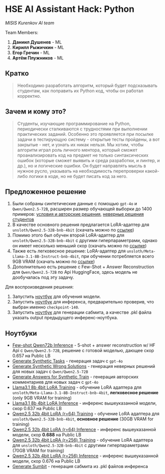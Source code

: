 # HSE AI Assistant Hack: Python

*MISIS Kurenkov AI team*

Team Members:
1) **Даниил Душенев** - ML
2) **Кирилл Рыжичкин** - ML
3) **Егор Гречин** - ML
5) **Артём Плужников** - ML
 
## Кратко

> Необходимо разработать алгоритм, который будет подсказывать студентам, как поправить их Python код, чтобы он работал корректно.

## Зачем и кому это?

> Студенты, изучающие программирование на Python, периодически сталкиваются с трудностями при выполнении практических заданий. Особенно это проявляется при посылке задачи в тестирующую систему - открытые тесты пройдены, а вот закрытые - нет, и узнать их никак нельзя. Мы хотим, чтобы алгоритм играл роль личного ментора, который сможет проанализировать код на предмет не только синтаксических ошибок (которые сможет выявить и среда разработки, и линтер, и др.), но и логические ошибки. Он будет направлять мысль в нужное русло, указывать на необходимость перепроверки какой-либо логики в коде, но не будет писать код за него.

## Предложенное решение

1. Были собраны синтетические данные с помощью `gpt-4o` и  `Qwen/Qwen2.5-72B`, расширен размер обучающей выборки до 1400 примеров: [условия и авторские решения](data/train_generated.csv), [неверные решения студентов](data/NEW_hints_synth_total.pkl)
2. В качестве основного решения предлагается LoRA-адаптер для `unsloth/Qwen2.5-32B-bnb-4bit` (скачать можно по [ссылке](https://huggingface.co/lightsource/final-lora-qwen32b))
3. Помимо этого был обучен второй LoRA-адаптер для `unsloth/Qwen2.5-32B-bnb-4bit` с другими гиперпараметрами, однако он имеет несколько меньший скор (скачать можно по [ссылке](https://huggingface.co/lightsource/qwen32b-4bit-lora-newsynth-newparams-81steps))
4. Также есть легковесное решение: LoRA-адаптер для `unsloth/Meta-Llama-3.1-8B-Instruct-bnb-4bit`, при обучении потребляется всего 9GB VRAM (скачать можно по [ссылке](https://huggingface.co/lightsource/lora-synth-8b-llama))
5. Дополнительно есть решение с Few-Shot + Answer Reconstruction для `Qwen/Qwen2.5-72B` по Api HuggingFace, здесь модель не дообучалась под эту задачу.

Для воспроизведения решения: 
1. Запустить [ноутбук](notebooks/6.%20Qwen2.5%2032b%204bit%20LoRA%20(r%3D64)%20Training.ipynb) для обучения модели.
2. Запустить [ноутбук](notebooks/7.%20Qwen2.5%2032b%204bit%20LoRA%20(r%3D64)%20Inference.ipynb) для инференса, предварительно проверив, что выбран именно `checkpoint-140`.
3. Запустить [ноутбук](notebooks/10.%20Generate%20Sumbit.ipynb) для генерации сабмита, а качестве .pkl файла указать output предыдущего инференс-ноутбука.

## Ноутбуки

- [Few-shot Qwen72b Inference](notebooks/0.%20Few-shot%20Qwen72b%20Inference.ipynb) - 5-shot + answer reconstruction w/ HF Api с `Qwen/Qwen2.5-72B`, решение с готовой моделью, дающее скор 0.657 на Public LB
- [Generate Synthetic Tasks](notebooks/1.%20Generate%20Synthetic%20Tasks.ipynb) - генерация задач с `gpt-4o`
- [Generate Synthetic Wrong Solutions](notebooks/2.%20Generate%20Synthetic%20Wrong%20Solutions.ipynb) - генерация неверных решений для новых задач с `Qwen/Qwen2.5-72B`
- [Generate Answers for Synthetic Train](notebooks/3.%20Generate%20Answers%20for%20Synthetic%20Train.ipynb) - генерация авторских комментариев для новых задач с `gpt-4o`
- [Llama3.1 8b 4bit LoRA Training](notebooks/4.%20Llama3.1%208b%204bit%20LoRA%20Training.ipynb) - обучение LoRA адаптера для `unsloth/Meta-Llama-3.1-8B-Instruct-bnb-4bit`, __легковесное решение__ (only 9GB VRAM for training)
- [Llama3.1 8b 4bit LoRA Inference](notebooks/5.%20Llama3.1%208b%204bit%20LoRA%20Inference.ipynb) - инференс вышеуказанной модели, скор 0.637 на Public LB
- [Qwen2.5 32b 4bit LoRA (r=64) Training](notebooks/6.%20Qwen2.5%2032b%204bit%20LoRA%20(r%3D64)%20Training.ipynb) - обучение LoRA адаптера для `unsloth/Qwen2.5-32B-bnb-4bit`, __основное решение__ (30GB VRAM for training)
- [Qwen2.5 32b 4bit LoRA (r=64) Inference](notebooks/7.%20Qwen2.5%2032b%204bit%20LoRA%20(r%3D64)%20Inference.ipynb) - инференс вышеуказанной модели, скор **0.688** на Public LB
- [Qwen2.5 32b 4bit LoRA (r=256) Training](notebooks/8.%20Qwen2.5%2032b%204bit%20LoRA%20(r%3D256)%20Training.ipynb) - обучение LoRA адаптера для `unsloth/Qwen2.5-32B-bnb-4bit` с другими гиперпараметрами (70GB VRAM for training)
- [Qwen2.5 32b 4bit LoRA (r=256) Inference](notebooks/9.%20Qwen2.5%2032b%204bit%20LoRA%20(r%3D256)%20Inference.ipynb) - инференс вышеуказанной модели, скор 0.676 на Public LB
- [Generate Sumbit](notebooks/10.%20Generate%20Sumbit.ipynb) - генерация сабмита из .pkl файлов инференса
